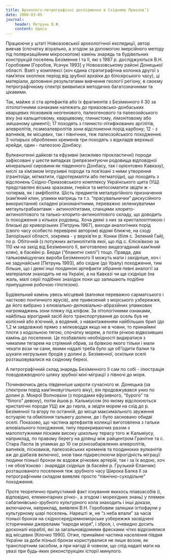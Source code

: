 ```yaml
---
title: Археолого-петрографічні дослідження в Східному Приазов’ї
date: 2000-03-05
journal:
    header: Петрунь В.Ф.
    content: Одеса
---
```


Працюючи у штаті Новоазовської археологічної експедиції, автор вивчав (спочатку візуально, а згодом за допомогою імерсійного методу під поляризаційним мікроскопом) камінь знарядь та будівельних конструкцій поселень Безіменне I та II, які з 1987 р. досліджуються В.Н. Горобовим [Горобов, Усачук 1993] у Новоазовському районі Донецької області. Взяті у комплексі (хоч єдина стратиграфічна колонка другої з пам’яток охоплює період від зрубної архаїки до білозірського часу), ці матеріали, доповнені результатами вивчення геології регіону, в своєму петрографічному спектрі виявилися методично багатозначними та цікавими.

Так, майже зі ста артефактів або їх фрагментів з Безіменного II 30 за літологічними ознаками належать до приазовсько-донбаських кварцевих пісковиків неогенового, палеогенового та палеозойського віку (на кальцитовому, кварцевому, глинистому, лімонітовому або змішаному цементі); 17 походять з глинисто-літифікованих аргілітів, алевролітів, псамоалевролітів зони відслонення порід карбону; 12 - з вапняків, як місцевих, так і північних, теж палеозойського походження. З чотирьох оброблених кременів три походять з відкладів верхньої крейди, один - палеозою Донбасу.

Вулканогенні дайкові та ефузивні (можливо пірокластичні) породи зафіксовані у шести випадках (репрезентуючи родовища відповідної мінеральної сировини як південного Донбасу, так і орієнтовно Кавказу), кислі за хімізмом інтрузивні породи та пов’язані з ними утворення (гранітоїди, мігматити, гідротермаліти або пегматоїди), що походять з відслонень Східно-Приазовського комплексу Українського щита (УЩ) представлені вісьма зразками, гнейси та метосоматити звідти ж - чотирма, як і амфіболіти. Шість предметів металургійного призначення (кам’яний клин, уламки матриць та т.з. “прасувальнички” дискусійного використання) складені різноманітними, переважно зеленкуватими метаультрабазитами - актинолітитами, сланцями хлорито-актинолітового та талько-хлорито-актинолітового складу, що доводить їх походження з кількох родовищ. Хоча деякі з них за кристалооптикою і близькі до криворізьких [Петрунь 1967], виходи аналогічних порід (свого часу особисто перевірені автором) відомі ближче, на сході Запорізької області, зокрема - у верхів’ях р. Конки (біля с. Зелений Гай), по р. Обіточній (з потужних актинолітитів якої, що під с. Єлісеївкою за 110 км на захід від Безіменного II, виготовлено вищезгаданий кам’яний клин), в басейні р. Берди (”блакитні скелі”) тощо. Правда, два тальковміщуючих вироби Безіменного II можуть мати і західніше, хоч і не задунайське [Петрунь 1993], або східне (до Уралу) походження, тим більше, що і деякі інші поодинокі артефакти зібрання певні аналогії за матеріалом знаходять не на Україні, а на Кавказі чи ще східніше (на жаль, малі серії подібних знахідок поки що залишають подібне припущення робочою гіпотезою).

Будівельний камінь увесь місцевий (вапняки переважно сарматського і частково понтичного ярусів), але привезений з морського узбережжя, де його вибрано з елювіально-делювіально-абразійних уламкових нагромаджень зони пляжу під кліфом. За літологічними ознаками, найбільш вірогідний засіб його транспортування до осель був не колісний або в’ючний, а водяний, з навантаженням найбільших брил (до 1,2 м завдовжки) прямо з мілководдя якщо не в човни, то принаймні плоти з кодольною тягою, спочатку морем, а потім річкою відвозивших камінь до поселення. Це позбавляло необхідності видиратися з чималим тягарем на стрімкий обрив, за брівкою якого тільки і мали чекати вози чи сани, якими надалі треба було ще об’їздити балки та шукати негрузьких бродів у долині р. Безіменної, оскільки оселі розташовувалися на східному березі.

А петрографічний склад знарядь Безіменного II сам по собі - ілюстрація повздовжводного шляху зрубної міні-міграції з півночі до моря.

Починаючись десь південніше широти сучасного м. Донецька (за спектром порід кам’яновугільного віку), він продовжувався униз по долині р. Мокрої Волновахи (з породами ефузивного, “бурого” та “білого” девону), потім йшов р. Кальміусом (по якому відслоюються кристалічні породи УЩ) аж до гирла, а звідти морем на схід до р. Безіменної та вгору по останній, до місця максимального звуження естуарію та обміління тальвегу долини, де і було засновано обидві оселі. Показово, що частина артефактів колекції виготовлена з гальки алювіального походження, типу перекриваючих разом з малопотужними пісками високу цокольну терасу того ж Кальміусу, наприклад, по правому берегу на ділянці між райцентром Гранітне та с. Стара Ласпа (в уламках до 10 см різнозабарвлених алевролітів, вапняків, пісковиків, палеозойських кременів та поодиноких вулканітів аж до діабазів включно), знов таки підкреслюючи вірогідність міграції людини пізньої бронзи як вздовж річкових артерій, так і за їх водою, хоч і не обов’язково : знаряддя східніше (в басейні р. Грузький Єланчик) розташованого поселення теж зрубного часу Широка Балка II за петрографічним складом виявляє просто “північно-суходільне” походження.

Проте теоретично припустимий факт існування якихось плавзасобів (і, відповідно, елементарних річко-, а згодом і морехідних знань) у племен сабатинівсько-зрубного культурного кола знаходить і інші докази, включаючи, наприклад, виявлені В.Н. Горобовим залишки іхтіофауни у культурному шарі поселень. Нарешті ж, не “з неба впали” за часів пізньої бронзи на східносередземноморське узбережжя засвідчені історичними джерелами “народи моря”, і зброя, і, очевидно досить досконалі кораблі, які за загальновідомими фресками чітко відрізнялися від місцевих [Клочко 1990]. Отже, принаймні частина населення півдня України за доби пізньої бронзи користувалися не лише возом, як транспортним засобом, а при нагоді й човном, що слід надалі мати на увазі при будь-яких реконструкціях історії минулого.
